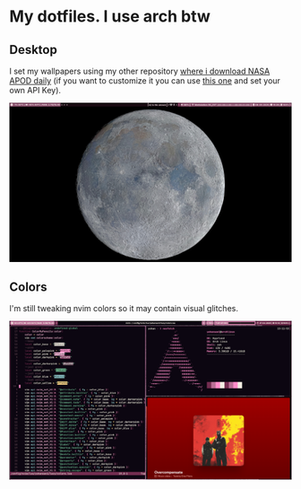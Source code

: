 # My dotfiles. I use arch btw

## Desktop

I set my wallpapers using my other repository [where i download NASA APOD daily](https://github.com/yohanduartep/APOD) (if you want to customize it you can use [this one](https://github.com/yohanduartep/APOD-Script) and set your own API Key).

![Desktop](https://raw.githubusercontent.com/yohanduartep/Dotfiles-btw/refs/heads/master/Images/desktop.png)

## Colors

I'm still tweaking nvim colors so it may contain visual glitches.

![Colors](https://raw.githubusercontent.com/yohanduartep/Dotfiles-btw/refs/heads/master/Images/colors.png)
